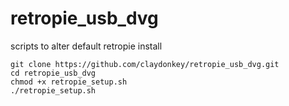 # retropie_usb_dvg
scripts to alter default retropie install
```
git clone https://github.com/claydonkey/retropie_usb_dvg.git
cd retropie_usb_dvg
chmod +x retropie_setup.sh
./retropie_setup.sh
```
